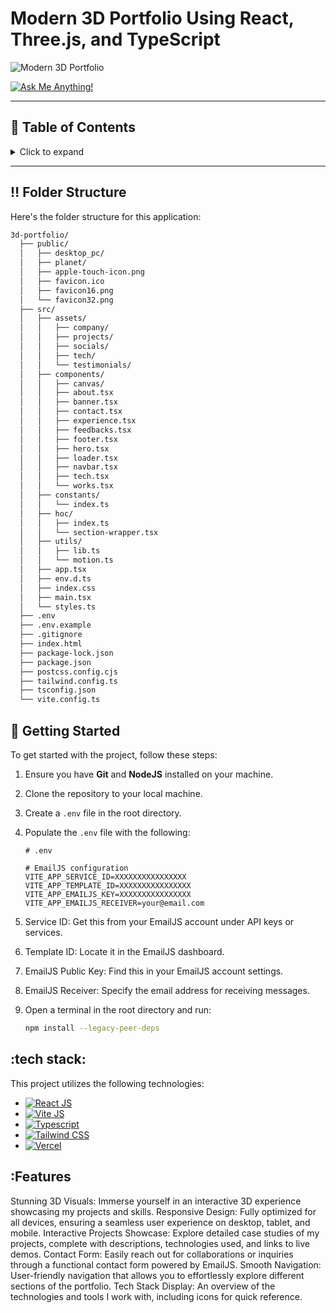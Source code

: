<a name="readme-top"></a>

# Modern 3D Portfolio Using React, Three.js, and TypeScript

![Modern 3D Portfolio](/.github/images/img_main.png "3D Portfolio")

[![Ask Me Anything!](https://flat.badgen.net/static/Ask%20me/anything?icon=github&color=black&scale=1.01)](https://github.com/atharvaa9 "Ask Me Anything!")

---

## :notebook_with_decorative_cover: Table of Contents

<details>
<summary>Click to expand</summary>

- [Folder Structure](#bangbang-folder-structure)
- [Getting Started](#toolbox-getting-started)
- [Screenshots](#camera-screenshots)
- [Tech Stack](#gear-tech-stack)
- [Stats](#wrench-stats)
- [Contribute](#raised_hands-contribute)
- [Acknowledgements](#gem-acknowledgements)
- [Follow Me](#rocket-follow-me)
- [Learn More](#books-learn-more)
- [Give A Star](#star-give-a-star)
- [Star History](#star2-star-history)

</details>

---

## :bangbang: Folder Structure

Here's the folder structure for this application:

```bash
3d-portfolio/
  ├── public/
  │   ├── desktop_pc/
  │   ├── planet/
  │   ├── apple-touch-icon.png
  │   ├── favicon.ico
  │   ├── favicon16.png
  │   └── favicon32.png
  ├── src/
  │   ├── assets/
  │   │   ├── company/
  │   │   ├── projects/
  │   │   ├── socials/
  │   │   ├── tech/
  │   │   └── testimonials/
  │   ├── components/
  │   │   ├── canvas/
  │   │   ├── about.tsx
  │   │   ├── banner.tsx
  │   │   ├── contact.tsx
  │   │   ├── experience.tsx
  │   │   ├── feedbacks.tsx
  │   │   ├── footer.tsx
  │   │   ├── hero.tsx
  │   │   ├── loader.tsx
  │   │   ├── navbar.tsx
  │   │   ├── tech.tsx
  │   │   └── works.tsx
  │   ├── constants/
  │   │   └── index.ts
  │   ├── hoc/
  │   │   ├── index.ts
  │   │   └── section-wrapper.tsx
  │   ├── utils/
  │   │   ├── lib.ts
  │   │   └── motion.ts
  │   ├── app.tsx
  │   ├── env.d.ts
  │   ├── index.css
  │   ├── main.tsx
  │   └── styles.ts
  ├── .env
  ├── .env.example
  ├── .gitignore
  ├── index.html
  ├── package-lock.json
  ├── package.json
  ├── postcss.config.cjs
  ├── tailwind.config.ts
  ├── tsconfig.json
  └── vite.config.ts
```
## :toolbox: Getting Started

To get started with the project, follow these steps:

1. Ensure you have **Git** and **NodeJS** installed on your machine.
2. Clone the repository to your local machine.
3. Create a `.env` file in the root directory.
4. Populate the `.env` file with the following:

   ```env
   # .env

   # EmailJS configuration
   VITE_APP_SERVICE_ID=XXXXXXXXXXXXXXXX
   VITE_APP_TEMPLATE_ID=XXXXXXXXXXXXXXXX
   VITE_APP_EMAILJS_KEY=XXXXXXXXXXXXXXXX
   VITE_APP_EMAILJS_RECEIVER=your@email.com
   ```
5. Service ID: Get this from your EmailJS account under API keys or services.
6. Template ID: Locate it in the EmailJS dashboard.
7. EmailJS Public Key: Find this in your EmailJS account settings.
8. EmailJS Receiver: Specify the email address for receiving messages.

9. Open a terminal in the root directory and run:
   ```bash
   npm install --legacy-peer-deps
   ```
## :tech stack:
This project utilizes the following technologies:

- [![React JS](https://skillicons.dev/icons?i=react "React JS")](https://react.dev/ "React JS")
- [![Vite JS](https://skillicons.dev/icons?i=vite "Vite JS")](https://vitejs.dev/ "Vite JS")
- [![Typescript](https://skillicons.dev/icons?i=ts "Typescript")](https://www.typescriptlang.org/ "Typescript")
- [![Tailwind CSS](https://skillicons.dev/icons?i=tailwind "Tailwind CSS")](https://tailwindcss.com/ "Tailwind CSS")
- [![Vercel](https://skillicons.dev/icons?i=vercel "Vercel")](https://vercel.com/ "Vercel")

## :Features
Stunning 3D Visuals: Immerse yourself in an interactive 3D experience showcasing my projects and skills.
Responsive Design: Fully optimized for all devices, ensuring a seamless user experience on desktop, tablet, and mobile.
Interactive Projects Showcase: Explore detailed case studies of my projects, complete with descriptions, technologies used, and links to live demos.
Contact Form: Easily reach out for collaborations or inquiries through a functional contact form powered by EmailJS.
Smooth Navigation: User-friendly navigation that allows you to effortlessly explore different sections of the portfolio.
Tech Stack Display: An overview of the technologies and tools I work with, including icons for quick reference.
